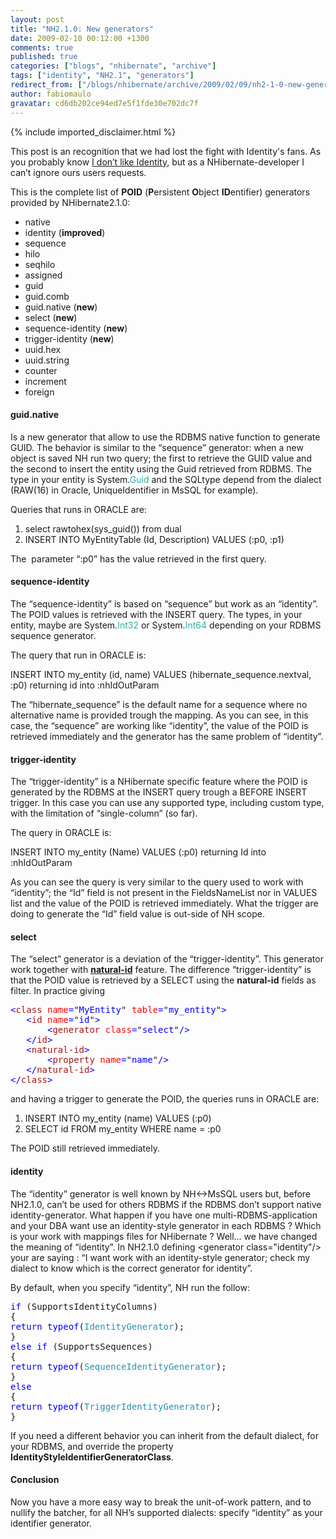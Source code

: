 ```yaml
---
layout: post
title: "NH2.1.0: New generators"
date: 2009-02-10 00:12:00 +1300
comments: true
published: true
categories: ["blogs", "nhibernate", "archive"]
tags: ["identity", "NH2.1", "generators"]
redirect_from: ["/blogs/nhibernate/archive/2009/02/09/nh2-1-0-new-generators.aspx/"]
author: fabiomaulo
gravatar: cd6db202ce94ed7e5f1fde30e702dc7f
---
```

{% include imported_disclaimer.html %}
<p>This post is an recognition that we had lost the fight with Identity's fans. As you probably know <a href="http://fabiomaulo.blogspot.com/2008/12/identity-never-ending-story.html">I don&rsquo;t like Identity</a>, but as a NHibernate-developer I can&rsquo;t ignore ours users requests. </p>
<p>This is the complete list of <strong>POID</strong> (<strong>P</strong>ersistent <strong>O</strong>bject <strong>ID</strong>entifier) generators provided by NHibernate2.1.0:</p>
<ul>
<li>native </li>
<li>identity (<strong>improved</strong>) </li>
<li>sequence </li>
<li>hilo </li>
<li>seqhilo </li>
<li>assigned </li>
<li>guid </li>
<li>guid.comb </li>
<li>guid.native (<strong>new</strong>) </li>
<li>select (<strong>new</strong>) </li>
<li>sequence-identity (<strong>new</strong>) </li>
<li>trigger-identity (<strong>new</strong>) </li>
<li>uuid.hex </li>
<li>uuid.string </li>
<li>counter </li>
<li>increment </li>
<li>foreign </li>
</ul>
<h4>guid.native</h4>
<p>Is a new generator that allow to use the RDBMS native function to generate GUID. The behavior is similar to the &ldquo;sequence&rdquo; generator: when a new object is saved NH run two query; the first to retrieve the GUID value and the second to insert the entity using the Guid retrieved from RDBMS. The type in your entity is System.<span style="color: #2bafa5">Guid</span> and the SQLtype depend from the dialect (RAW(16) in Oracle, UniqueIdentifier in MsSQL for example).</p>
<p>Queries that runs in ORACLE are:</p>
<ol>
<li>select rawtohex(sys_guid()) from dual </li>
<li>INSERT INTO MyEntityTable (Id, Description) VALUES (:p0, :p1) </li>
</ol>
<p>The&nbsp; parameter &ldquo;:p0&rdquo; has the value retrieved in the first query.</p>
<h4>sequence-identity</h4>
<p>The &ldquo;sequence-identity&rdquo; is based on &ldquo;sequence&rdquo; but work as an &ldquo;identity&rdquo;. The POID values is retrieved with the INSERT query. The types, in your entity, maybe are System.<span style="color: #2bafa5">Int32</span> or System.<span style="color: #2bafa5">Int64</span> depending on your RDBMS sequence generator.</p>
<p>The query that run in ORACLE is:</p>
<p>INSERT INTO my_entity (id, name) VALUES (hibernate_sequence.nextval, :p0) returning id into :nhIdOutParam</p>
<p>The &ldquo;hibernate_sequence&rdquo; is the default name for a sequence where no alternative name is provided trough the mapping. As you can see, in this case, the &ldquo;sequence&rdquo; are working like &ldquo;identity&rdquo;, the value of the POID is retrieved immediately and the generator has the same problem of &ldquo;identity&rdquo;.</p>
<h4>trigger-identity</h4>
<p>The &ldquo;trigger-identity&rdquo; is a NHibernate specific feature where the POID is generated by the RDBMS at the INSERT query trough a BEFORE INSERT trigger. In this case you can use any supported type, including custom type, with the limitation of &ldquo;single-column&rdquo; (so far).</p>
<p>The query in ORACLE is:</p>
<p>INSERT INTO my_entity (Name) VALUES (:p0) returning Id into :nhIdOutParam</p>
<p>As you can see the query is very similar to the query used to work with &ldquo;identity&rdquo;; the &ldquo;Id&rdquo; field is not present in the FieldsNameList nor in VALUES list and the value of the POID is retrieved immediately. What the trigger are doing to generate the &ldquo;Id&rdquo; field value is out-side of NH scope.</p>
<h4>select</h4>
<p>The &ldquo;select&rdquo; generator is a deviation of the &ldquo;trigger-identity&rdquo;. This generator work together with <strong><a href="http://www.hibernate.org/hib_docs/v3/reference/en-US/html_single/#mapping-declaration-naturalid">natural-id</a></strong> feature. The difference &ldquo;trigger-identity&rdquo; is that the POID value is retrieved by a SELECT using the <strong>natural-id</strong> fields as filter. In practice giving</p>
<pre class="code"><span style="color: blue">&lt;</span><span style="color: #a31515">class </span><span style="color: red">name</span><span style="color: blue">=</span>"<span style="color: blue">MyEntity</span>" <span style="color: red">table</span><span style="color: blue">=</span>"<span style="color: blue">my_entity</span>"<span style="color: blue">&gt;<br />   &lt;</span><span style="color: #a31515">id </span><span style="color: red">name</span><span style="color: blue">=</span>"<span style="color: blue">id</span>"<span style="color: blue">&gt;<br />       &lt;</span><span style="color: #a31515">generator </span><span style="color: red">class</span><span style="color: blue">=</span>"<span style="color: blue">select</span>"<span style="color: blue">/&gt;<br />   &lt;/</span><span style="color: #a31515">id</span><span style="color: blue">&gt;<br />   &lt;</span><span style="color: #a31515">natural-id</span><span style="color: blue">&gt;<br />       &lt;</span><span style="color: #a31515">property </span><span style="color: red">name</span><span style="color: blue">=</span>"<span style="color: blue">name</span>"<span style="color: blue">/&gt;<br />   &lt;/</span><span style="color: #a31515">natural-id</span><span style="color: blue">&gt;<br />&lt;/</span><span style="color: #a31515">class</span><span style="color: blue">&gt;</span></pre>
<p>
<a href="http://11011.net/software/vspaste"></a></p>
<p>and having a trigger to generate the POID, the queries runs in ORACLE are:</p>
<ol>
<li>INSERT INTO my_entity (name) VALUES (:p0) </li>
<li>SELECT id FROM my_entity WHERE name = :p0 </li>
</ol>
<p>The POID still retrieved immediately.</p>
<h4>identity</h4>
<p>The &ldquo;identity&rdquo; generator is well known by NH&lt;-&gt;MsSQL users but, before NH2.1.0, can&rsquo;t be used for others RDBMS if the RDBMS don&rsquo;t support native identity-generator. What happen if you have one multi-RDBMS-application and your DBA want use an identity-style generator in each RDBMS ? Which is your work with mappings files for NHibernate ? Well&hellip; we have changed the meaning of &ldquo;identity&rdquo;. In NH2.1.0 defining &lt;generator class="identity"/&gt; your are saying : &ldquo;I want work with an identity-style generator; check my dialect to know which is the correct generator for identity&rdquo;.</p>
<p>By default, when you specify &ldquo;identity&rdquo;, NH run the follow:</p>
<pre class="code"><span style="color: blue">if </span>(SupportsIdentityColumns)<br />{<br /><span style="color: blue">return typeof</span>(<span style="color: #2b91af">IdentityGenerator</span>);<br />}<br /><span style="color: blue">else if </span>(SupportsSequences)<br />{<br /><span style="color: blue">return typeof</span>(<span style="color: #2b91af">SequenceIdentityGenerator</span>);<br />}<br /><span style="color: blue">else<br /></span>{<br /><span style="color: blue">return typeof</span>(<span style="color: #2b91af">TriggerIdentityGenerator</span>);<br />}</pre>
<p>If you need a different behavior you can inherit from the default dialect, for your RDBMS, and override the property <strong>IdentityStyleIdentifierGeneratorClass</strong>.</p>
<h4>Conclusion</h4>
<p>Now you have a more easy way to break the unit-of-work pattern, and to nullify the batcher, for all NH&rsquo;s supported dialects: specify &ldquo;identity&rdquo; as your identifier generator.</p>
